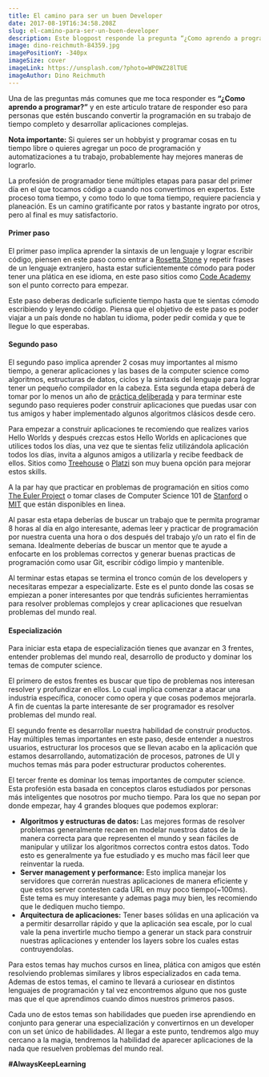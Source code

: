 ```yaml
---
title: El camino para ser un buen Developer
date: 2017-08-19T16:34:58.208Z
slug: el-camino-para-ser-un-buen-developer
description: Este blogpost responde la pregunta “¿Como aprendo a programar?” y el camino para convertirte en buen developer desde tus primeras lineas de código hasta la especialización que te permitirá resolver problemas complejos del mundo.
image: dino-reichmuth-84359.jpg
imagePositionY: -340px
imageSize: cover
imageLink: https://unsplash.com/?photo=WP0WZ28lTUE
imageAuthor: Dino Reichmuth
---
```

Una de las preguntas más comunes que me toca responder es **“¿Como aprendo a programar?”** y en este articulo tratare de responder eso para personas que estén buscando convertir la programación en su trabajo de tiempo completo y desarrollar aplicaciones complejas.

**Nota importante:** Si quieres ser un hobbyist y programar cosas en tu tiempo libre o quieres agregar un poco de programación y automatizaciones a tu trabajo, probablemente hay mejores maneras de lograrlo. 

La profesión de programador tiene múltiples etapas para pasar del primer día en el que tocamos código a cuando nos convertimos en expertos. Este proceso toma tiempo, y como todo lo que toma tiempo, requiere paciencia y planeación. Es un camino gratificante por ratos y bastante ingrato por otros, pero al final es muy satisfactorio.

#### Primer paso

El primer paso implica aprender la sintaxis de un lenguaje y lograr escribir código, piensen en este paso como entrar a [Rosetta Stone](http://www.rosettastone.eu/) y repetir frases de un lenguaje extranjero, hasta estar suficientemente cómodo para poder tener una plática en ese idioma, en este paso sitios como [Code Academy](https://www.codecademy.com/) son el punto correcto para empezar.

Este paso deberas dedicarle suficiente tiempo hasta que te sientas cómodo escribiendo y leyendo código. Piensa que el objetivo de este paso es poder viajar a un país donde no hablan tu idioma, poder pedir comida y que te llegue lo que esperabas.

#### Segundo paso

El segundo paso implica aprender 2 cosas muy importantes al mismo tiempo, a generar aplicaciones y las bases de la computer science como algoritmos, estructuras de datos, ciclos y la sintaxis del lenguaje para lograr tener un pequeño compilador en la cabeza. Esta segunda etapa deberá de tomar por lo menos un año de [práctica deliberada](https://en.wikipedia.org/wiki/Practice_(learning_method)#Deliberate_practice) y para terminar este segundo paso requieres poder construir aplicaciones que puedas usar con tus amigos y haber implementado algunos algoritmos clásicos desde cero.

Para empezar a construir aplicaciones te recomiendo que realizes varios Hello Worlds y después crezcas estos Hello Worlds en aplicaciones que utilices todos los días, una vez que te sientas feliz utilizándola aplicación todos los días, invita a algunos amigos a utilizarla y recibe feedback de ellos. Sitios como [Treehouse](https://teamtreehouse.com/) o [Platzi](https://courses.platzi.com/) son muy buena opción para mejorar estos skills. 

A la par hay que practicar en problemas de programación en sitios como [The Euler Project](https://projecteuler.net/) o tomar clases de Computer Science 101 de [Stanford](https://lagunita.stanford.edu/courses/Engineering/CS101/Summer2014/about) o [MIT](https://ocw.mit.edu/courses/electrical-engineering-and-computer-science/6-00-introduction-to-computer-science-and-programming-fall-2008/index.htm) que están disponibles en linea.

Al pasar esta etapa deberías de buscar un trabajo que te permita programar 8 horas al día en algo interesante, ademas leer y practicar de programación por nuestra cuenta una hora o dos después del trabajo y/o un rato el fin de semana. Idealmente deberías de buscar un mentor que te ayude a enfocarte en los problemas correctos y generar buenas practicas de programación como usar Git, escribir código limpio y mantenible.

Al terminar estas etapas se termina el tronco común de los developers y necesitaras empezar a especializarte. Este es el punto donde las cosas se empiezan a poner interesantes por que tendrás suficientes herramientas para resolver problemas complejos y crear aplicaciones que resuelvan problemas del mundo real.

#### Especialización

Para iniciar esta etapa de especialización tienes que avanzar en 3 frentes, entender problemas del mundo real, desarrollo de producto y dominar los temas de computer science.

El primero de estos frentes es buscar que tipo de problemas nos interesan resolver y profundizar en ellos. Lo cual implica comenzar a atacar una industria específica, conocer como opera y que cosas podemos mejorarla. A fin de cuentas la parte interesante de ser programador es resolver problemas del mundo real. 

El segundo frente es desarrollar nuestra habilidad de construir productos. Hay múltiples temas importantes en este paso, desde entender a nuestros usuarios, estructurar los procesos que se llevan acabo en la aplicación que estamos desarrollando, automatización de procesos, patrones de UI y muchos temas más para poder estructurar productos coherentes.

El tercer frente es dominar los temas importantes de computer science. Esta profesión esta basada en conceptos claros estudiados por personas más inteligentes que nosotros por mucho tiempo. Para los que no sepan por donde empezar, hay 4 grandes bloques que podemos explorar:


- **Algoritmos y estructuras de datos:** Las mejores formas de resolver problemas generalmente recaen en modelar nuestros datos de la manera correcta para que representen el mundo y sean fáciles de manipular y utilizar los algoritmos correctos contra estos datos. Todo esto es generalmente ya fue estudiado y es mucho mas fácil leer que reinventar la rueda.
- **Server management y performance:** Esto implica manejar los servidores que correrán nuestras aplicaciones de manera eficiente y que estos server contesten cada URL en muy poco tiempo(~100ms). Este tema es muy interesante y ademas paga muy bien, les recomiendo que le dediquen mucho tiempo.
- **Arquitectura de aplicaciones:** Tener bases sólidas en una aplicación va a permitir desarrollar rápido y que la aplicación sea escale, por lo cual vale la pena invertirle mucho tiempo a generar un stack para construir nuestras aplicaciones y entender los layers sobre los cuales estas contruyendolas.

Para estos temas hay muchos cursos en linea, plática con amigos que estén resolviendo problemas similares y libros especializados en cada tema. Ademas de estos temas, el camino te llevará a curiosear en distintos lenguajes de programación y tal vez encontremos alguno que nos guste mas que el que aprendimos cuando dimos nuestros primeros pasos.

Cada uno de estos temas son habilidades que pueden irse aprendiendo en conjunto para generar una especialización y convertirnos en un developer con un set único de habilidades. Al llegar a este punto, tendremos algo muy cercano a la magia, tendremos la habilidad de aparecer aplicaciones de la nada que resuelven problemas del mundo real. 

**#AlwaysKeepLearning**